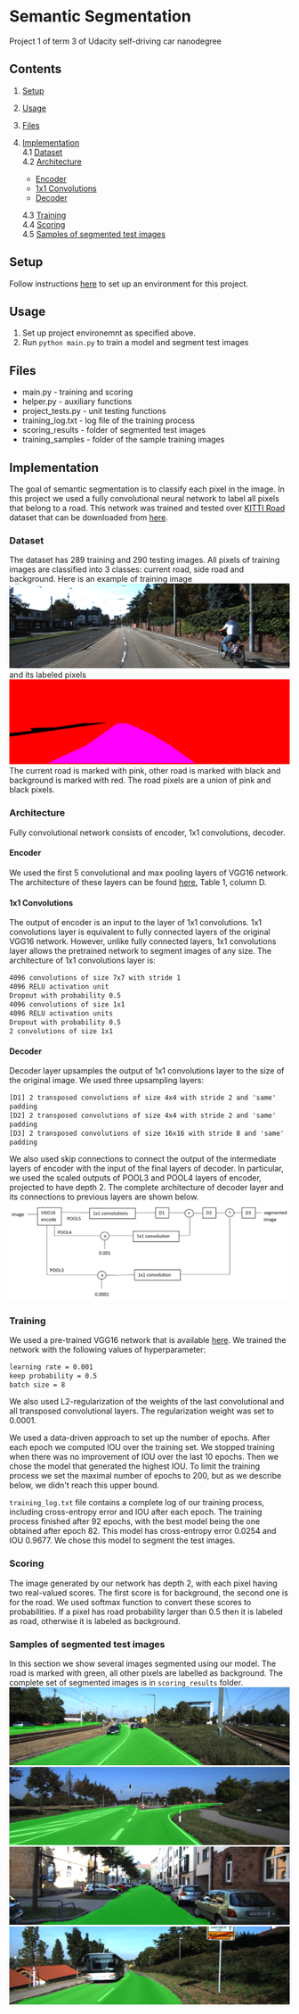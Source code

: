 # Semantic Segmentation

Project 1 of term 3 of Udacity self-driving car nanodegree

## Contents
1. [Setup](#setup)  
2. [Usage](#usage) 
3. [Files](#files)
4. [Implementation](#implementation)  
    4.1 [Dataset](#dataset)   
    4.2 [Architecture](#architecture)  
    * [Encoder](#encoder)  
    * [1x1 Convolutions](#1x1-convolutions)  
    * [Decoder](#decoder)   

    4.3 [Training](#training)  
    4.4 [Scoring](#scoring)  
    4.5 [Samples of segmented test images](#samples-of-segmented-test-images)

## Setup

Follow instructions [here](https://github.com/udacity/CarND-Semantic-Segmentation-Project) to set up an environment for this project.

## Usage

1. Set up project environemnt as specified above.
2. Run `python main.py` to train a model and segment test images
    
## Files

* main.py - training and scoring
* helper.py - auxiliary functions
* project_tests.py - unit testing functions
* training_log.txt - log file of the training process
* scoring_results - folder of segmented test images
* training_samples - folder of the sample training images

## Implementation
The goal of semantic segmentation is to classify each pixel in the image. In this project we used a fully convolutional neural network to label all pixels that belong to a road. This network was trained and tested over [KITTI Road](http://www.cvlibs.net/datasets/kitti/eval_road.php) dataset that can be downloaded from [here](http://www.cvlibs.net/download.php?file=data_road.zip).

[image0]: ./training_samples/um_000000.png "Train image"
[image1]: ./training_samples/um_road_000000.png "Train labels"
[image2]: ./architecture.png "Architecture"
[image3]: ./scoring_results/um_000005.png  "Test image 1"
[image4]: ./scoring_results/umm_000093.png  "Test image 2"
[image5]: ./scoring_results/uu_000003.png  "Test image 3"
[image6]: ./scoring_results/um_000032.png  "Test image 4"

### Dataset
The dataset has 289 training and 290 testing images. All pixels of training images are classified into 3 classes: current road, side road and background. Here is an example of training image
![alt text][image0]
and its labeled pixels
![alt text][image1]
The current road is marked with pink, other road is marked with black and background is marked with red. The road pixels are a union of pink and black pixels. 

### Architecture
Fully convolutional network consists of encoder, 1x1 convolutions, decoder.  

#### Encoder
We used the first 5 convolutional and max pooling layers of VGG16 network. The architecture of these layers can be found [here](https://arxiv.org/pdf/1409.1556.pdf), Table 1, column D. 

#### 1x1 Convolutions
The output of encoder is an input to the layer of 1x1 convolutions. 1x1 convolutions layer is equivalent to fully connected layers of the original VGG16 network. However, unlike fully connected layers, 1x1 convolutions layer allows the pretrained network to segment images of any size. The architecture of 1x1 convolutions layer is:

    4096 convolutions of size 7x7 with stride 1
    4096 RELU activation unit
    Dropout with probability 0.5
    4096 convolutions of size 1x1
    4096 RELU activation units
    Dropout with probability 0.5
    2 convolutions of size 1x1 

#### Decoder
Decoder layer upsamples the output of 1x1 convolutions layer to the size of the original image. We used three upsampling layers:  

    [D1] 2 transposed convolutions of size 4x4 with stride 2 and 'same' padding  
    [D2] 2 transposed convolutions of size 4x4 with stride 2 and 'same' padding  
    [D3] 2 transposed convolutions of size 16x16 with stride 8 and 'same' padding

We also used skip connections to connect the output of the intermediate layers of encoder with the input of the final layers of decoder. In particular, we used the scaled outputs of POOL3 and POOL4 layers of encoder, projected to have depth 2. The complete architecture of decoder layer and its connections to previous layers are shown below. 
![alt text][image2]

### Training 

We used a pre-trained VGG16 network that is available [here](https://s3-us-west-1.amazonaws.com/udacity-selfdrivingcar/vgg.zip).  We trained the network with the following values of hyperparameter:

    learning rate = 0.001
    keep probability = 0.5
    batch size = 8

We also used L2-regularization of the weights of the last convolutional and all transposed convolutional layers. The regularization weight was set to 0.0001.  

We used a data-driven approach to set up the number of epochs. After each epoch we computed IOU over the training set. We stopped training when there was no improvement of IOU over the last 10 epochs. Then we chose the model that generated the highest IOU. To limit the training process we set the maximal number of epochs to 200, but as we describe below, we didn't reach this upper bound.

`training_log.txt` file contains a complete log of our training process, including cross-entropy error and IOU after each epoch. The training process finished after 92 epochs, with the best model being the one obtained after epoch 82. This model has cross-entropy error 0.0254 and IOU 0.9677. We chose this model to segment the test images.

### Scoring 

The image generated by our network has depth 2, with each pixel having two real-valued scores. The first score is for background, the second one is for the road. We used softmax function to convert these scores to probabilities. If a pixel has road probability larger than 0.5 then it is labeled as road, otherwise it is labeled as background.

### Samples of segmented test images

In this section we show several images segmented using our model. The road is marked with green, all other pixels are labelled as background. The complete set of segmented images is in `scoring_results` folder.
![alt text][image3]
![alt text][image4]
![alt text][image5]
![alt text][image6]